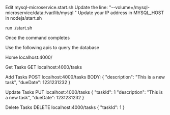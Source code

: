 Edit mysql-microservice.start.sh
Update the line:
"--volume=<path to this folder from root>/mysql-microservice/data:/var/lib/mysql \"
Update your IP address in MYSQL_HOST in nodejs/start.sh

run ./start.sh

Once the command completes

Use the following apis to query the database

Home
localhost:4000/

Get Tasks
GET localhost:4000/tasks

Add Tasks
POST localhost:4000/tasks
BODY: {
	"description": "This is a new task",
	"dueDate": 1231231232
}


Update Tasks
PUT localhost:4000/tasks
{
    "taskId": 1
	"description": "This is a new task",
	"dueDate": 1231231232
}

Delete Tasks
DELETE localhost:4000/tasks
{
	"taskId": 1
}